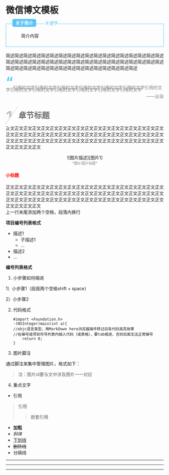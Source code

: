 # 微信博文模板

<section class="wxb-style active" style="white-space: normal;"><section style="margin-top: 25px; padding: 5px; border: 1px solid rgb(89, 195, 249); line-height: 24px; color: inherit;"><section style="margin-top: -20px; margin-left: 15px; width: auto; color: inherit;"><span style="color: inherit;"><strong style="margin-top: 15px; margin-right: 8px; color: rgb(102, 102, 102);"><span class="wxbbrush" data-brushtype="text" style="padding: 4px 10px; background-color: rgb(89, 195, 249); border-color: rgb(145, 168, 252); border-radius: 5px; color: rgb(255, 255, 255);">关于简介</span>&nbsp;&nbsp;&nbsp;&nbsp;&nbsp;&nbsp;</strong><span class="wxbbrush" data-brushtype="text" style="background-color:rgb(254,254,254); border-color:rgb(145, 168, 252); color:rgb(89, 195, 249); margin:0px; padding:0px">关键字</span></span></section><section class="wxbbrush" data-style="text-indent: 2em;;" style="margin: 15px; line-height: 2em; font-size: 14px;"><p style="border-color: rgb(89, 195, 249); text-indent: 2em; color: inherit;"><span class="s2">简介内容</span></p></section></section></section>

<br>
简述简述简述简述简述简述简述简述简述简述简述简述简述简述简述简述简述简述简述简述简述简述简述简述简述简述简述简述简述简述简述简述简述简述简述简述简述简述简述简述简述简述简述简述简述简述简述简述简述简述简述

<span style="border-color:rgb(30, 155, 232); color:rgb(89, 195, 249); font-size:3em; font-weight:bolder; line-height:1em; vertical-align:bottom">“</span><span style="border-color:gray; color:gray; font-size:1em;line-height:0.5em;">引用的文字引用的文字引用的文字引用的文字引用的文字引用的文字引用的文字引用的文字引用的文字引用的文字引用的文字引用的文字引用的文字</span><p style="text-align:right;"><span style="border-color:gray; color:gray; font-size:1em;line-height:0.5em;float:right">——出自</span></p>


​<section class="wxb-style active"><section style="margin: 0.8em 0px 0.5em; line-height: 32px; font-weight: bold;"><section style="font-size: 16px; display: inline-block; float: left; min-width: 32px; height: 32px; vertical-align: top; text-align: center;"><section style="display: table; width: 100%; color: inherit; border-color: rgb(72, 192, 163);"><section style="display: table-cell;text-indent: 0; vertical-align: middle; font-style: normal; color: rgb(255, 255, 255); border-color: rgb(72, 192, 163);"><span class="autonum" style="color:rgb(198,198,199); font-size:50px" data-original-title="" title="">1</span></section><section style="width: 18px; height: 70px;margin-left: -6px; margin-top:5px;border-left:1px solid rgb(198,198,199);background-color: rgb(254,254,254); box-sizing: border-box;-webkit-transform: rotate(35deg);transform: rotate(35deg);"></section></section></section><section style="margin-left: 40px; padding-top: 18px; font-style: normal; color: rgb(115, 115, 115); border-color: rgb(72, 192, 163);"><span style="font-size: 25px;">章节标题</span></section></section></section>




正文正文正文正文正文正文正文正文正文正文正文正文正文正文正文正文正文正文正文正文正文正文正文正文正文正文正文正文正文正文正文正文正文正文正文正文正文正文正文正文正文正文正文正文正文正文正文正文正文正文正文正文正文正文正文正文正文正文

<center>![图片描述][图片1]</center>

<center><span style="font-size:0.8em;color:gray">*图id 图片标题*<span></center>

#### <font color=red>小标题</font>

正文正文正文正文正文正文正文正文正文正文正文正文正文正文正文正文正文正文正文正文正文正文正文正文正文正文正文正文正文正文正文正文正文正文正文正文正文正文正文正文正文正文正文正文正文正文正文正文正文正文正文正文正文正文正文正文正文正文  
上一行末尾添加两个空格，段落内换行

**项目编号列表格式**

* 描述1
	+ 子描述1
	+ ... 	
* 描述2
* ...

**编号列表格式**

1. 小步骤如何缩进

  1）小步骤1（段首两个空格shift + space）
	
  2）小步骤2 
    
2. 代码格式
	
	```objc
	#import <Foundation.h>
	-(NSInteger)main(int a){
	//objc语言类型，用MarkDown here浏览器插件转过后有代码高亮效果
	//在编号或项目符号列表内插入代码（或表格），要tab缩进，否则后面无法正常编号
		return 0;
	}
	
	```
	
3. 图片脚注

  通过脚注来集中管理图片，格式如下：
  
  > [图片id]: 图片url "图片标题"  
  > 注：图片id要与文中涉及图片一一对应
  
4. 重点文字
  
* 引用

> 引用
> > 嵌套引用  

* **加粗**
* *斜体*
* <u>下划线</u>
* <del>删除线</del>
* 分隔线

*** 
---
___

[图片1]: http://imgtech.gmw.cn/attachement/jpg/site2/20111223/f04da22d7ba7105e1d7507.jpg "optional title"